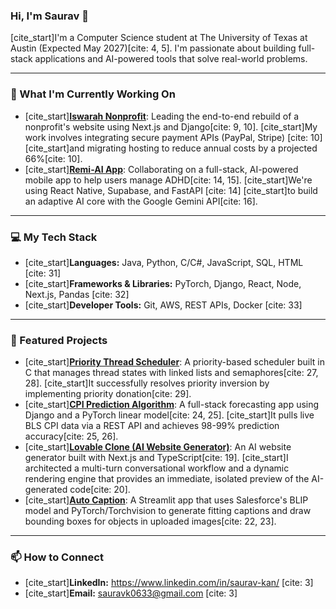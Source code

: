 ### Hi, I'm Saurav 👋

[cite_start]I'm a Computer Science student at The University of Texas at Austin (Expected May 2027)[cite: 4, 5]. I'm passionate about building full-stack applications and AI-powered tools that solve real-world problems.

---

### 🔭 What I'm Currently Working On

* [cite_start]**[Iswarah Nonprofit](https://github.com/Saurav-kan)**: Leading the end-to-end rebuild of a nonprofit's website using Next.js and Django[cite: 9, 10]. [cite_start]My work involves integrating secure payment APIs (PayPal, Stripe) [cite: 10] [cite_start]and migrating hosting to reduce annual costs by a projected 66%[cite: 10].
* [cite_start]**[Remi-AI App](https://github.com/Saurav-kan)**: Collaborating on a full-stack, AI-powered mobile app to help users manage ADHD[cite: 14, 15]. [cite_start]We're using React Native, Supabase, and FastAPI [cite: 14] [cite_start]to build an adaptive AI core with the Google Gemini API[cite: 16].

---

### 💻 My Tech Stack

* [cite_start]**Languages:** Java, Python, C/C#, JavaScript, SQL, HTML [cite: 31]
* [cite_start]**Frameworks & Libraries:** PyTorch, Django, React, Node, Next.js, Pandas [cite: 32]
* [cite_start]**Developer Tools:** Git, AWS, REST APIs, Docker [cite: 33]

---

### 🚀 Featured Projects

* [cite_start]**[Priority Thread Scheduler](https://github.com/Saurav-kan)**: A priority-based scheduler built in C that manages thread states with linked lists and semaphores[cite: 27, 28]. [cite_start]It successfully resolves priority inversion by implementing priority donation[cite: 29].
* [cite_start]**[CPI Prediction Algorithm](https://github.com/Saurav-kan)**: A full-stack forecasting app using Django and a PyTorch linear model[cite: 24, 25]. [cite_start]It pulls live BLS CPI data via a REST API and achieves 98-99% prediction accuracy[cite: 25, 26].
* [cite_start]**[Lovable Clone (AI Website Generator)](https://github.com/Saurav-kan)**: An AI website generator built with Next.js and TypeScript[cite: 19]. [cite_start]I architected a multi-turn conversational workflow and a dynamic rendering engine that provides an immediate, isolated preview of the AI-generated code[cite: 20].
* [cite_start]**[Auto Caption](https://github.com/Saurav-kan)**: A Streamlit app that uses Salesforce's BLIP model and PyTorch/Torchvision to generate fitting captions and draw bounding boxes for objects in uploaded images[cite: 22, 23].

---

### 📫 How to Connect

* [cite_start]**LinkedIn:** https://www.linkedin.com/in/saurav-kan/ [cite: 3]
* [cite_start]**Email:** sauravk0633@gmail.com [cite: 3]
